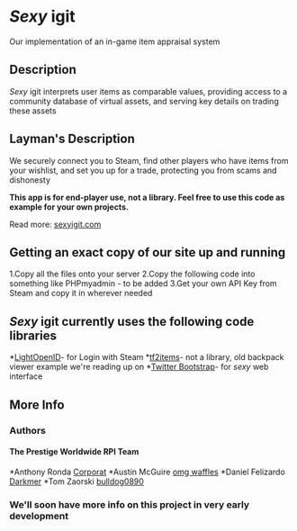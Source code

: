 # *Sexy* igit

Our implementation of an in-game item appraisal system

Description
-----------

*Sexy* igit interprets user items as comparable values,
providing access to a community database of virtual assets,
and serving key details on trading these assets

Layman's Description
--------------------

We securely connect you to Steam, find other players who
have items from your wishlist, and set you up for a trade,
protecting you from scams and dishonesty

**This app is for end-player use, not a library. Feel free to use this code as example for your own projects.**

Read more: [sexyigit.com](http://www.sexyigit.com "Go to our website")

Getting an exact copy of our site up and running
------------------------------------------------

1.Copy all the files onto your server
2.Copy the following code into something like PHPmyadmin - to be added
3.Get your own API Key from Steam and copy it in wherever needed

*Sexy* igit currently uses the following code libraries
-------------------------------------------------------

*[LightOpenID](http://gitorious.org/lightopenid)- for Login with Steam
*[tf2items](http://code.google.com/p/tf2items/)- not a library, old backpack viewer example we're reading up on
*[Twitter Bootstrap](http://twitter.github.com/bootstrap/)- for *sexy* web interface

More Info
---------

### Authors
#### The Prestige Worldwide RPI Team
*Anthony Ronda [Corporat](http://steamcommunity.com/id/corporat)
*Austin McGuire [omg waffles](http://steamcommunity.com/id/omgwaffles)
*Daniel Felizardo [Darkmer](http://steamcommunity.com/id/darkmer)
*Tom Zaorski [bulldog0890](http://steamcommunity.com/profiles/76561197998587957)

### We'll soon have more info on this project in very early development